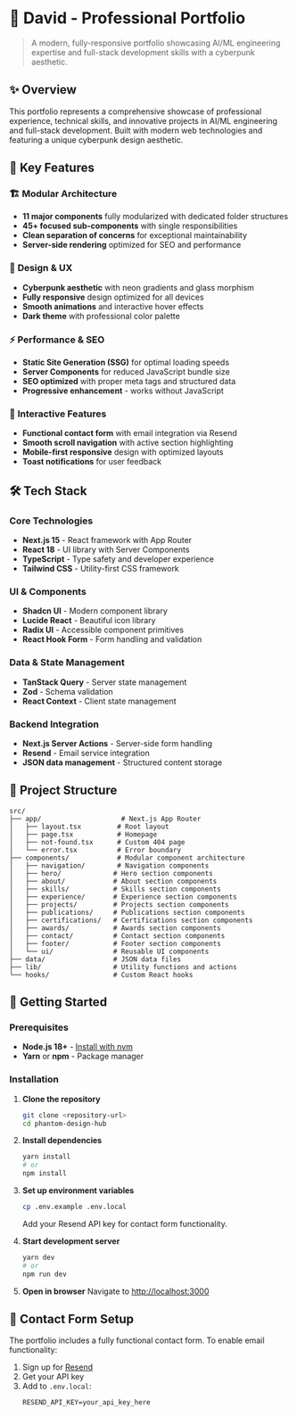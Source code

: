 # 🚀 David - Professional Portfolio

> A modern, fully-responsive portfolio showcasing AI/ML engineering expertise and full-stack development skills with a cyberpunk aesthetic.

## ✨ Overview

This portfolio represents a comprehensive showcase of professional experience, technical skills, and innovative projects in AI/ML engineering and full-stack development. Built with modern web technologies and featuring a unique cyberpunk design aesthetic.

## 🎯 Key Features

### 🏗️ **Modular Architecture**

- **11 major components** fully modularized with dedicated folder structures
- **45+ focused sub-components** with single responsibilities
- **Clean separation of concerns** for exceptional maintainability
- **Server-side rendering** optimized for SEO and performance

### 🎨 **Design & UX**

- **Cyberpunk aesthetic** with neon gradients and glass morphism
- **Fully responsive** design optimized for all devices
- **Smooth animations** and interactive hover effects
- **Dark theme** with professional color palette

### ⚡ **Performance & SEO**

- **Static Site Generation (SSG)** for optimal loading speeds
- **Server Components** for reduced JavaScript bundle size
- **SEO optimized** with proper meta tags and structured data
- **Progressive enhancement** - works without JavaScript

### 📧 **Interactive Features**

- **Functional contact form** with email integration via Resend
- **Smooth scroll navigation** with active section highlighting
- **Mobile-first responsive** design with optimized layouts
- **Toast notifications** for user feedback

## 🛠️ Tech Stack

### **Core Technologies**

- **Next.js 15** - React framework with App Router
- **React 18** - UI library with Server Components
- **TypeScript** - Type safety and developer experience
- **Tailwind CSS** - Utility-first CSS framework

### **UI & Components**

- **Shadcn UI** - Modern component library
- **Lucide React** - Beautiful icon library
- **Radix UI** - Accessible component primitives
- **React Hook Form** - Form handling and validation

### **Data & State Management**

- **TanStack Query** - Server state management
- **Zod** - Schema validation
- **React Context** - Client state management

### **Backend Integration**

- **Next.js Server Actions** - Server-side form handling
- **Resend** - Email service integration
- **JSON data management** - Structured content storage

## 📁 Project Structure

```
src/
├── app/                    # Next.js App Router
│   ├── layout.tsx         # Root layout
│   ├── page.tsx           # Homepage
│   ├── not-found.tsx      # Custom 404 page
│   └── error.tsx          # Error boundary
├── components/            # Modular component architecture
│   ├── navigation/        # Navigation components
│   ├── hero/             # Hero section components
│   ├── about/            # About section components
│   ├── skills/           # Skills section components
│   ├── experience/       # Experience section components
│   ├── projects/         # Projects section components
│   ├── publications/     # Publications section components
│   ├── certifications/   # Certifications section components
│   ├── awards/           # Awards section components
│   ├── contact/          # Contact section components
│   ├── footer/           # Footer section components
│   └── ui/               # Reusable UI components
├── data/                 # JSON data files
├── lib/                  # Utility functions and actions
└── hooks/                # Custom React hooks
```

## 🚀 Getting Started

### Prerequisites

- **Node.js 18+** - [Install with nvm](https://github.com/nvm-sh/nvm#installing-and-updating)
- **Yarn** or **npm** - Package manager

### Installation

1. **Clone the repository**

   ```bash
   git clone <repository-url>
   cd phantom-design-hub
   ```

2. **Install dependencies**

   ```bash
   yarn install
   # or
   npm install
   ```

3. **Set up environment variables**

   ```bash
   cp .env.example .env.local
   ```

   Add your Resend API key for contact form functionality.

4. **Start development server**

   ```bash
   yarn dev
   # or
   npm run dev
   ```

5. **Open in browser**
   Navigate to [http://localhost:3000](http://localhost:3000)

## 📧 Contact Form Setup

The portfolio includes a fully functional contact form. To enable email functionality:

1. Sign up for [Resend](https://resend.com)
2. Get your API key
3. Add to `.env.local`:
   ```
   RESEND_API_KEY=your_api_key_here
   ```
